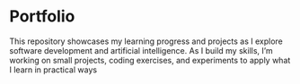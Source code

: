 # Portfolio
This repository showcases my learning progress and projects as I explore software development and artificial intelligence. As I build my skills, I’m working on small projects, coding exercises, and experiments to apply what I learn in practical ways
